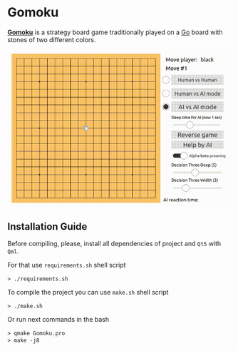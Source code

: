 # Gomoku
**[Gomoku](https://en.wikipedia.org/wiki/Gomoku)** is a strategy board game traditionally played on a [Go](https://en.wikipedia.org/wiki/Go_(game)) board
with stones of two different colors.

![Gomoku_gif](Gomoku.gif)

## Installation Guide
Before compiling, please, install all dependencies of project and `Qt5` with `Qml`.

For that use `requirements.sh` shell script
```shell
> ./requirements.sh
```

To compile the project you can use `make.sh` shell script
```shell
> ./make.sh
```
Or run next commands in the bash
```shell
> qmake Gomoku.pro
> make -j8
```

